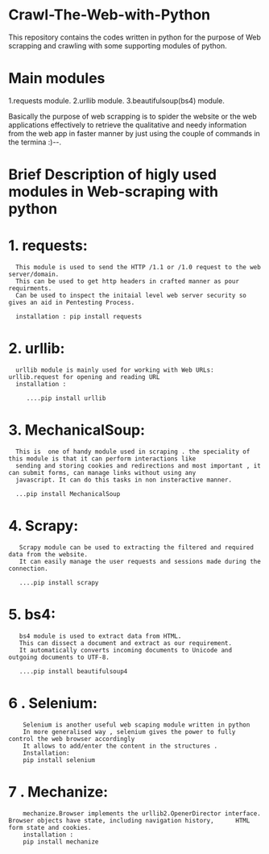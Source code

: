 # Crawl-The-Web-with-Python


This repository contains the codes written in python for the purpose of  Web scrapping and crawling with some supporting
modules of python.

# Main modules 

1.requests module.
2.urllib module.
3.beautifulsoup(bs4) module.

Basically the purpose of web scrapping is to spider the website or the web applications effectively to retrieve the qualitative and needy information from the web app in faster manner by just using the couple of commands in the termina :)--.


# Brief Description of higly used modules in Web-scraping with python 

 # 1. requests:
 
      This module is used to send the HTTP /1.1 or /1.0 request to the web server/domain.
      This can be used to get http headers in crafted manner as pour requirments.
      Can be used to inspect the initaial level web server security so gives an aid in Pentesting Process.
      
      installation : pip install requests
      
 # 2. urllib:
      urllib module is mainly used for working with Web URLs: urllib.request for opening and reading URL 
      installation : 
      
         ....pip install urllib
      
 # 3. MechanicalSoup:
      This is  one of handy module used in scraping . the speciality of this module is that it can perform interactions like 
      sending and storing cookies and redirections and most important , it can submit forms, can manage links without using any 
      javascript. It can do this tasks in non insteractive manner.
        
      ...pip install MechanicalSoup
      
 # 4. Scrapy:
       Scrapy module can be used to extracting the filtered and required data from the website.
       It can easily manage the user requests and sessions made during the connection. 
       
       ....pip install scrapy 
       
       
 # 5. bs4:
 
       bs4 module is used to extract data from HTML. 
       This can dissect a document and extract as our requirement. 
       It automatically converts incoming documents to Unicode and outgoing documents to UTF-8.
       
       ....pip install beautifulsoup4
       
 # 6 . Selenium:
 
        Selenium is another useful web scaping module written in python 
        In more generalised way , selenium gives the power to fully control the web browser accordingly 
        It allows to add/enter the content in the structures . 
        Installation:
        pip install selenium 

 # 7 . Mechanize:
        mechanize.Browser implements the urllib2.OpenerDirector interface. Browser objects have state, including navigation history,      HTML form state and cookies.
        installation : 
        pip install mechanize 
        
